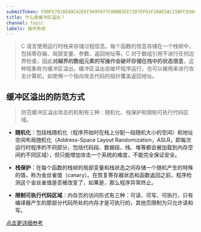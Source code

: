 ```yaml
---
submitToken: F90FE7018EA9C62EEF569F877C80BB3EE72D7EF01F28AE5AC15BFC930A6C81B8
title: 什么是缓冲区溢出？
channel: topic
labels: 操作系统
---
```


> C 语言使用运行时栈来存储过程信息。每个函数的信息存储在一个栈帧中，包括寄存器、局部变量、参数、返回地址等。C 对于数组引用不进行任何边界检查，因此**对越界的数组元素的写操作会破坏存储在栈中的状态信息**，这种现象称为缓冲区溢出。缓冲区溢出会破坏程序运行，也可以被用来进行攻击计算机，如使用一个指向攻击代码的指针覆盖返回地址。

## 缓冲区溢出的防范方式

> 防范缓冲区溢出攻击的机制有三种：随机化、栈保护和限制可执行代码区域。

- **随机化**：包括栈随机化（程序开始时在栈上分配一段随机大小的空间）和地址空间布局随机化（Address-Space Layout Randomization，ASLR，即每次运行时程序的不同部分，包括代码段、数据段、栈、堆等都会被加载到内存空间的不同区域），但只能增加攻击一个系统的难度，不能完全保证安全。

- **栈保护**：在每个函数的栈帧的局部变量和栈状态之间存储一个随机产生的特殊的值，称为金丝雀值（canary）。在恢复寄存器状态和函数返回之前，程序检测这个金丝雀值是否被改变了，如果是，那么程序异常终止。

- **限制可执行代码区域**：内存页的访问形式有三种：可读、可写、可执行，只有编译器产生的那部分代码所处的内存才是可执行的，其他页限制为只允许读和写。

[点击更详细参考](https://imageslr.github.io/2020/07/08/tech-interview.html#stackoverflow)
